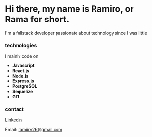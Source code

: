 # Hi there, my name is Ramiro, or Rama for short.

I'm a fullstack developer passionate about technology since I was little

### technologies
I mainly code on 

- **Javascript** 
- **React.js**
- **Node.js**
- **Express.js**
- **PostgreSQL**
- **Sequelize**
- **GIT**

### contact
[Linkedin](https://www.linkedin.com/in/ramiro-rodriguez-viegas-1562171aa/)

Email: ramiirv26@gmail.com

<!--
# 
-->
